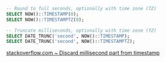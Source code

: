 ```sql
-- Round to full seconds, optionally with time zone (TZ)
SELECT NOW()::TIMESTAMP(0);
SELECT NOW()::TIMESTAMPTZ(0);

-- Truncate milliseconds, optionally with time zone (TZ)
SELECT DATE_TRUNC('second', NOW()::TIMESTAMP);
SELECT DATE_TRUNC('second', NOW()::TIMESTAMPTZ);
```

[stackoverflow.com ~ Discard millisecond part from timestamp](https://stackoverflow.com/a/10213289)
